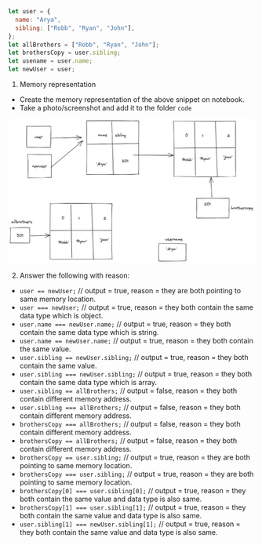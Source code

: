 ```js
let user = {
  name: "Arya",
  sibling: ["Robb", "Ryan", "John"],
};
let allBrothers = ["Robb", "Ryan", "John"];
let brothersCopy = user.sibling;
let usename = user.name;
let newUser = user;
```

1. Memory representation

- Create the memory representation of the above snippet on notebook.
- Take a photo/screenshot and add it to the folder `code`

<!-- To add this image here use ![name](./hello.jpg) -->

![memory-representation](./memory-representation.png)

2. Answer the following with reason:

- `user == newUser;` // output = true, reason = they are both pointing to same memory location.
- `user === newUser;` // output = true, reason = they both contain the same data type which is object.
- `user.name === newUser.name;` // output = true, reason = they both contain the same data type which is string.
- `user.name == newUser.name;` // output = true, reason = they both contain the same value.
- `user.sibling == newUser.sibling;` // output = true, reason = they both contain the same value.
- `user.sibling === newUser.sibling;` // output = true, reason = they both contain the same data type which is array.
- `user.sibling == allBrothers;` // output = false, reason = they both contain different memory address.
- `user.sibling === allBrothers;` // output = false, reason = they both contain different memory address.
- `brothersCopy === allBrothers;` // output = false, reason = they both contain different memory address.
- `brothersCopy == allBrothers;` // output = false, reason = they both contain different memory address.
- `brothersCopy == user.sibling;` // output = true, reason = they are both pointing to same memory location.
- `brothersCopy === user.sibling;` // output = true, reason = they are both pointing to same memory location.
- `brothersCopy[0] === user.sibling[0];` // output = true, reason = they both contain the same value and data type is also same.
- `brothersCopy[1] === user.sibling[1];` // output = true, reason = they both contain the same value and data type is also same.
- `user.sibling[1] === newUser.sibling[1];` // output = true, reason = they both contain the same value and data type is also same.
